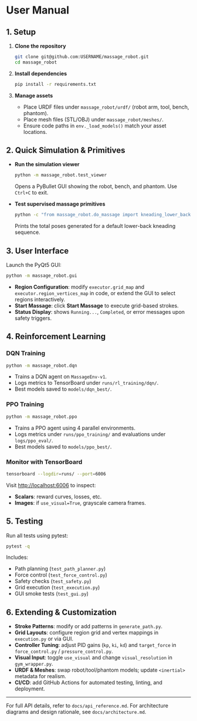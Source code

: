 # User Manual

## 1. Setup

1. **Clone the repository**

   ```bash
   git clone git@github.com:USERNAME/massage_robot.git
   cd massage_robot
   ```
2. **Install dependencies**

   ```bash
   pip install -r requirements.txt
   ```
3. **Manage assets**

   * Place URDF files under `massage_robot/urdf/` (robot arm, tool, bench, phantom).
   * Place mesh files (STL/OBJ) under `massage_robot/meshes/`.
   * Ensure code paths in `env._load_models()` match your asset locations.

## 2. Quick Simulation & Primitives

* **Run the simulation viewer**

  ```bash
  python -m massage_robot.test_viewer
  ```

  Opens a PyBullet GUI showing the robot, bench, and phantom. Use `Ctrl+C` to exit.

* **Test supervised massage primitives**

  ```bash
  python -c "from massage_robot.do_massage import kneading_lower_back; print(len(kneading_lower_back()))"
  ```

  Prints the total poses generated for a default lower-back kneading sequence.

## 3. User Interface

Launch the PyQt5 GUI:

```bash
python -m massage_robot.gui
```

* **Region Configuration**: modify `executor.grid_map` and `executor.region_vertices_map` in code, or extend the GUI to select regions interactively.
* **Start Massage**: click **Start Massage** to execute grid-based strokes.
* **Status Display**: shows `Running...`, `Completed`, or error messages upon safety triggers.

## 4. Reinforcement Learning

### DQN Training

```bash
python -m massage_robot.dqn
```

* Trains a DQN agent on `MassageEnv-v1`.
* Logs metrics to TensorBoard under `runs/rl_training/dqn/`.
* Best models saved to `models/dqn_best/`.

### PPO Training

```bash
python -m massage_robot.ppo
```

* Trains a PPO agent using 4 parallel environments.
* Logs metrics under `runs/ppo_training/` and evaluations under `logs/ppo_eval/`.
* Best models saved to `models/ppo_best/`.

### Monitor with TensorBoard

```bash
tensorboard --logdir=runs/ --port=6006
```

Visit [http://localhost:6006](http://localhost:6006) to inspect:

* **Scalars**: reward curves, losses, etc.
* **Images**: if `use_visual=True`, grayscale camera frames.

## 5. Testing

Run all tests using pytest:

```bash
pytest -q
```

Includes:

* Path planning (`test_path_planner.py`)
* Force control (`test_force_control.py`)
* Safety checks (`test_safety.py`)
* Grid execution (`test_execution.py`)
* GUI smoke tests (`test_gui.py`)

## 6. Extending & Customization

* **Stroke Patterns**: modify or add patterns in `generate_path.py`.
* **Grid Layouts**: configure region grid and vertex mappings in `execution.py` or via GUI.
* **Controller Tuning**: adjust PID gains (`kp`, `ki`, `kd`) and `target_force` in `force_control.py` / `pressure_control.py`.
* **Visual Input**: toggle `use_visual` and change `visual_resolution` in `gym_wrapper.py`.
* **URDF & Meshes**: swap robot/tool/phantom models; update `<inertial>` metadata for realism.
* **CI/CD**: add GitHub Actions for automated testing, linting, and deployment.

---

For full API details, refer to `docs/api_reference.md`.
For architecture diagrams and design rationale, see `docs/architecture.md`.

